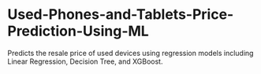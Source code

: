 # Used-Phones-and-Tablets-Price-Prediction-Using-ML
Predicts the resale price of used devices using regression models including Linear Regression, Decision Tree, and XGBoost.
